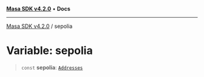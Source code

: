 [**Masa SDK v4.2.0**](../README.md) • **Docs**

***

[Masa SDK v4.2.0](../globals.md) / sepolia

# Variable: sepolia

> `const` **sepolia**: [`Addresses`](../interfaces/Addresses.md)
